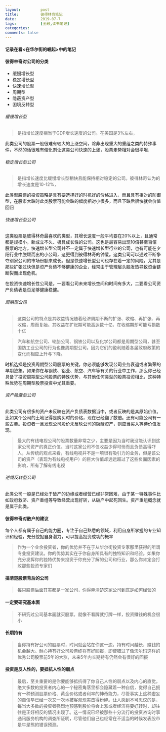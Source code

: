 ```yaml
---
layout:         post
title:          彼得林奇笔记
date:           2019-07-7
tags:           [金融,读书笔记]
categories:
comments: false
---
```


#### 记录在看<在华尔街的崛起>中的笔记

#### 彼得林奇对公司的分类
* 缓慢增长型
* 稳定增长型
* 快速增长型
* 周期型
* 隐蔽资产型
* 困境反转型

###### 缓慢增长型
> 是指增长速度相当于GDP增长速度的公司。在美国是3%左右，

此类公司的股票一般很难有较大的上涨空间，除非出现重大的重组之类的特殊事件，不然的话很难有催化剂让这类公司快速的上涨，股票走势相对会很平坦.

###### 稳定增长型公司
> 是指增长速度比缓慢增长型稍快且能保持相对稳定的公司。彼得林奇认为的增长速度是10-12%，

此类型股票的投资策略是具有要选择好的时机好的价格进入，而且具有相对的防御型，在股市大跌时此类股票可能会跌的幅度相对小很多，而且下跌后很快就会价值回归

###### 快速增长型公司
这类股票是彼得林奇最喜欢的类型，其增长速度一般平均要在20%以上，且通常都是规模小，新成立不久、极具成长性的公司。这也是最容易出现10倍甚至百倍股票的地方。快速增长型公司并不一定属于快速增长型行业的公司，也有可能在夕阳行业中脱颖而出的小公司，这更得到彼得林奇的钟爱。这类公司可以通过不断争夺别家公司的市场份额来成长。但是快速增长型公司也存在着一定的风险，尤其是那些扩张过快但是资产负债不够健康的企业，经常由于管理层头脑发热导致资金链断裂而出现危机。

在投资快速增长性公司是，一要看公司未来增长空间和时间有多大，二要看公司资产负债表是否足够健康稳健。

###### 周期型公司
> 这类公司的特点是其收益情况随着经济周期不断的扩张、收缩、再扩张、再收缩，周而复始。其收益在扩张期可能高达数十亿，在收缩期却可能亏损数十亿

> 汽车和航空公司、轮胎公司、钢铁公司以及化学公司都是周期型公司，甚至国防工业公司的行为也像周期型公司，因为它们的盈利随着各届政府政策的变化而相应上升与下降。

时机选择是投资周期型公司股票的关键，你必须能够发现公司业务衰退或者繁荣的早期迹象。如果你在与钢铁、铝业、航空、汽车等有关的行业中工作，那么你已经具备了投资周期型公司股票的特殊优势，与其他任何类型的股票投资相比，这种特殊优势在周期型股票投资中尤其重要。

###### 资产隐蔽型公司
此类公司有很多的资产未反映在资产负债表数据当中，或者反映的是其原始价值。比如某个公司的土地记得是购买时的价格，现在已经翻了数倍。还有可能公司有一些古董。投资者一旦发现公司股价未反映公司的隐蔽资产，则应当买入等待价值发现。

> 最大的有线电视公司的股票数量非常之少，主要是因为当时我没能认识到这家公司资产的真正价值。当时这家公司不仅收益少得可怜而且负债高得吓人，从传统的观点来看，有线电视并不是一项很有吸引力的业务，但是该公司的资产（表现为有线电视用户）的巨大价值却远远超过了这些负面因素的影响，所有了解有线电视

###### 逆境反转型公司
此类公司一般是已经处于破产的边缘或者经营已经非常困难，由于某一特殊事件比如政府救济、资产重组等导致经营出现好转，从破产中起死回生。资产重组概念就是属于此类。

#### 彼得林奇对散户的建议

每个人都有属于自己的能力圈，专注于自己熟悉的领域，利用自身所掌握的专业知识和经验，充分挖掘自身潜力，可以提高投资成功的概率

> 作为一个业余投资者，你的优势并不在于从华尔街投资专家那里获得的所谓专业投资建议。你的优势其实在于你自身所具有的独特知识和经验。如果你充分发挥你的独特优势来投资于你充分了解的公司和行业，那么你肯定会打败那些投资专家们

#### 搞清楚股票背后的公司
> 每只股票后面其实都是一家公司，你得弄清楚这家公司到底是如何经营的

#### 一定要研究基本面
> 不研究过公司基本面就买股票，就像不看牌就打牌一样，投资赚钱的机会很小

#### 长期持有
> 当你持有好公司的股票时，时间就会站在你这一边，持有时间越长，赚钱的机会越大。耐心持有好公司股票终将有好回报，即使错过了像沃尔玛这样的优秀公司股票前5年的大涨，未来5年内长期持有仍然会有很好的回报

#### 投资是反人性的，要抵抗人性的弱点
> 最后，至关重要的是你要能够抵抗得了你自己人性的弱点以及内心的直觉。绝大多数的投资者内心的一个秘密角落里都会隐藏着一种自信，觉得自己拥有一种预测股票价格、黄金价格或者利率的神奇能力，尽管事实上这种虚妄的自信早已经一次又一次地被客观现实击得粉碎。让人感到不可思议的是，每当大多数的投资者强烈地预感到股价将会上涨或者经济将要好转时，却往往是正好相反的情况出现了。这一情况已经被那些十分流行的投资咨询时事通讯服务机构的调查所证明，尽管他们自己也经常在不适当的时候发表股市是牛是熊的错误预测。


